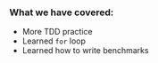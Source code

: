 ### What we have covered:

* More TDD practice
* Learned `for` loop
* Learned how to write benchmarks